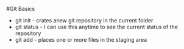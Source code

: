 #Git Basics
* git init - crates anew git repository in the current folder
* git status - I can use this anytime to see the current status of the 
repository
* git add - places one or more files in the staging area
